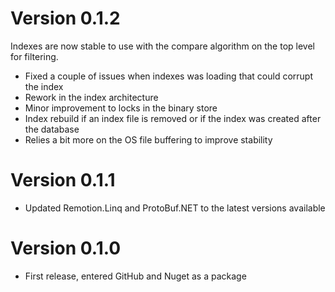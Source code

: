 Version 0.1.2
=============
Indexes are now stable to use with the compare algorithm on the top level for filtering.

- Fixed a couple of issues when indexes was loading that could corrupt the index
- Rework in the index architecture
- Minor improvement to locks in the binary store
- Index rebuild if an index file is removed or if the index was created after the database
- Relies a bit more on the OS file buffering to improve stability

Version 0.1.1
=============
- Updated Remotion.Linq and ProtoBuf.NET to the latest versions available

Version 0.1.0
=============
- First release, entered GitHub and Nuget as a package
